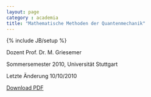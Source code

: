 ```yaml
---
layout: page
category : academia
title: "Mathematische Methoden der Quantenmechanik"
---
```

{% include JB/setup %}

Dozent  Prof. Dr. M. Griesemer

Sommersemester 2010, Universität Stuttgart

Letzte Änderung 10/10/2010

[Download PDF](MMQM-Mitschrieb.pdf)
